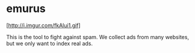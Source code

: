 # emurus

[http://i.imgur.com/fkAlui1.gif]

This is the tool to fight against spam. We collect ads from many websites, but we only want to index real ads.

